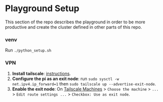 # Playground Setup
This section of the repo describes the playground in order to be more productive and create the cluster defined in other parts of this repo.

### venv
Run `./python_setup.sh`

### VPN
1. **Install tailscale**: [instructions](https://tailscale.com/download/linux/debian-bookworm).
2. **Configure the pi as an exit node**: run `sudo sysctl -w net.ipv4.ip_forward=1` then `sudo tailscale up --advertise-exit-node`.
3. **Enable the exit node**: On [Tailscale Machines](https://login.tailscale.com/admin/machines) > `Choose the machine` > `...` > `Edit route settings ...` > `Checkbox: Use as exit node`.
